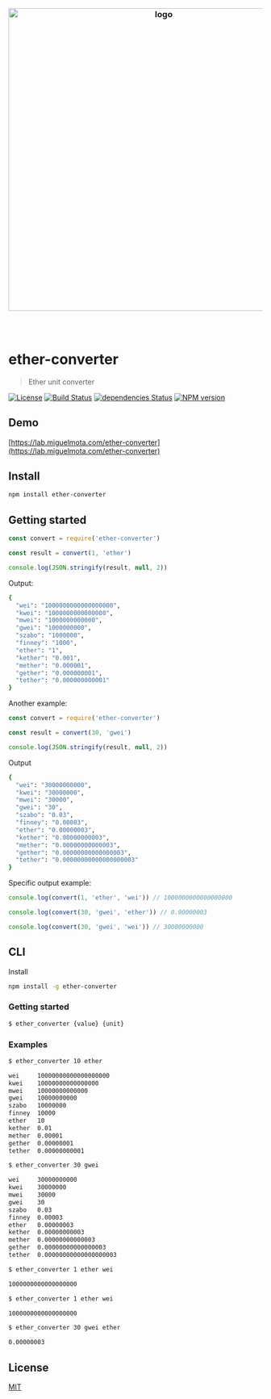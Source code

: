 <h3 align="center">
  <br />
  <img src="https://user-images.githubusercontent.com/168240/51433598-a4171800-1c02-11e9-95c2-b19588f497e3.png" alt="logo" width="600" />
  <br />
  <br />
  <br />
</h3>

# ether-converter

> Ether unit converter

[![License](http://img.shields.io/badge/license-MIT-blue.svg)](https://raw.githubusercontent.com/miguelmota/ether-converter/master/LICENSE) [![Build Status](https://travis-ci.org/miguelmota/ether-converter.svg?branch=master)](https://travis-ci.org/miguelmota/ether-converter) [![dependencies Status](https://david-dm.org/miguelmota/ether-converter/status.svg)](https://david-dm.org/miguelmota/ether-converter) [![NPM version](https://badge.fury.io/js/ether-converter.svg)](http://badge.fury.io/js/ether-converter)

## Demo

[https://lab.miguelmota.com/ether-converter](https://lab.miguelmota.com/ether-converter)

## Install

```bash
npm install ether-converter
```

## Getting started

```js
const convert = require('ether-converter')

const result = convert(1, 'ether')

console.log(JSON.stringify(result, null, 2))
```

Output:

```bash
{
  "wei": "1000000000000000000",
  "kwei": "1000000000000000",
  "mwei": "1000000000000",
  "gwei": "1000000000",
  "szabo": "1000000",
  "finney": "1000",
  "ether": "1",
  "kether": "0.001",
  "mether": "0.000001",
  "gether": "0.000000001",
  "tether": "0.000000000001"
}
```

Another example:

```js
const convert = require('ether-converter')

const result = convert(30, 'gwei')

console.log(JSON.stringify(result, null, 2))
```

Output

```bash
{
  "wei": "30000000000",
  "kwei": "30000000",
  "mwei": "30000",
  "gwei": "30",
  "szabo": "0.03",
  "finney": "0.00003",
  "ether": "0.00000003",
  "kether": "0.00000000003",
  "mether": "0.00000000000003",
  "gether": "0.00000000000000003",
  "tether": "0.00000000000000000003"
}
```

Specific output example:

```js
console.log(convert(1, 'ether', 'wei')) // 1000000000000000000

console.log(convert(30, 'gwei', 'ether')) // 0.00000003

console.log(convert(30, 'gwei', 'wei')) // 30000000000
```

## CLI

Install

```bash
npm install -g ether-converter
```

### Getting started

```bash
$ ether_converter {value} {unit}
```

### Examples

```bash
$ ether_converter 10 ether

wei     10000000000000000000
kwei    10000000000000000
mwei    10000000000000
gwei    10000000000
szabo   10000000
finney  10000
ether   10
kether  0.01
mether  0.00001
gether  0.00000001
tether  0.00000000001
```

```bash
$ ether_converter 30 gwei

wei     30000000000
kwei    30000000
mwei    30000
gwei    30
szabo   0.03
finney  0.00003
ether   0.00000003
kether  0.00000000003
mether  0.00000000000003
gether  0.00000000000000003
tether  0.00000000000000000003
```

```bash
$ ether_converter 1 ether wei

1000000000000000000
```

```bash
$ ether_converter 1 ether wei

1000000000000000000
```

```bash
$ ether_converter 30 gwei ether

0.00000003
```

## License

[MIT](LICENSE)
